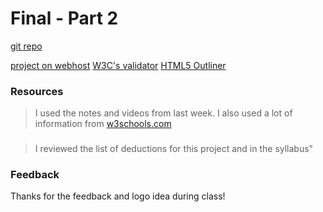 # Final - Part 2
[git repo](https://github.com/createlyn/project_final2_zahn_caitlyn)

[project on webhost](http://www.createlyn.com/UF-projects/AW2/project_final2_zahn_caitlyn/index.html)
[W3C's validator](http://www.createlyn.com/UF-projects/AW2/project_final2_zahn_caitlyn/index.html)
[HTML5 Outliner](https://gsnedders.html5.org/outliner/process.py?url=http%3A%2F%2Fwww.createlyn.com%2FUF-projects%2FAW2%2Fproject_final2_zahn_caitlyn%2Findex.html)

### Resources
>I used the notes and videos from last week. I also used a lot of information from [w3schools.com](https://www.w3schools.com/)


###
> I reviewed the list of deductions for this project and in the syllabus"

### Feedback
Thanks for the feedback and logo idea during class!
